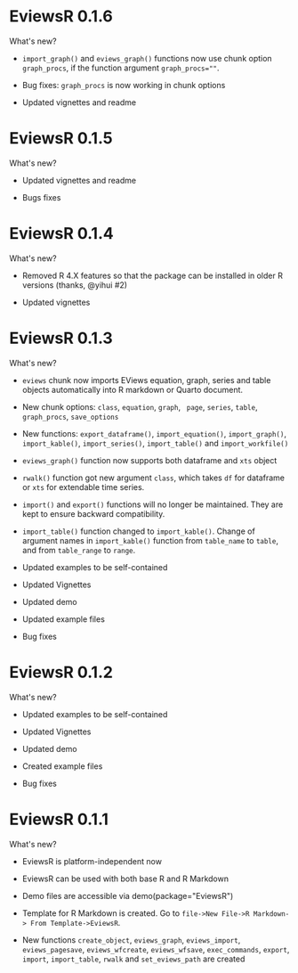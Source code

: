 # EviewsR 0.1.6

What's new?

* `import_graph()` and `eviews_graph()` functions now use chunk option `graph_procs`, if the function  argument `graph_procs=""`.

* Bug fixes: `graph_procs` is now working in chunk options  

* Updated vignettes and readme



# EviewsR 0.1.5

What's new?

* Updated vignettes and readme

* Bugs fixes

# EviewsR 0.1.4

What's new?

* Removed R 4.X features so that the package can be installed in older R versions (thanks, @yihui #2)

* Updated vignettes

# EviewsR 0.1.3

What's new?


* `eviews`  chunk  now imports EViews equation, graph, series and table objects automatically into R markdown or Quarto document.

* New chunk options:  `class`, `equation`, `graph`, ` page`, `series`, `table`, `graph_procs`, `save_options`

* New functions: `export_dataframe()`, `import_equation()`, `import_graph()`,  `import_kable()`, `import_series()`, `import_table()` and `import_workfile()`

* `eviews_graph()` function now supports both dataframe and `xts` object 

* `rwalk()` function got new argument `class`, which takes `df` for dataframe or `xts` for extendable time series.

* `import()` and `export()` functions will no longer be maintained. They are kept to ensure backward compatibility. 

* `import_table()` function changed to `import_kable()`.  Change of argument names in `import_kable()` function from `table_name` to `table`, and from `table_range` to `range`.

* Updated examples to be self-contained

* Updated Vignettes

* Updated demo

* Updated example files

* Bug fixes

# EviewsR 0.1.2

What's new?

* Updated examples to be self-contained

* Updated Vignettes

* Updated demo

* Created example files

* Bug fixes

# EviewsR 0.1.1


What's new?

* EviewsR is platform-independent now

* EviewsR can be used with both base R and R Markdown

* Demo files are accessible via demo(package="EviewsR")

* Template for R Markdown is created. Go to `file->New File->R Markdown-> From Template->EviewsR`.

* New functions `create_object`, `eviews_graph`, `eviews_import`, `eviews_pagesave`, `eviews_wfcreate`, `eviews_wfsave`, `exec_commands`, `export`, `import`, `import_table`, `rwalk` and `set_eviews_path` are created



